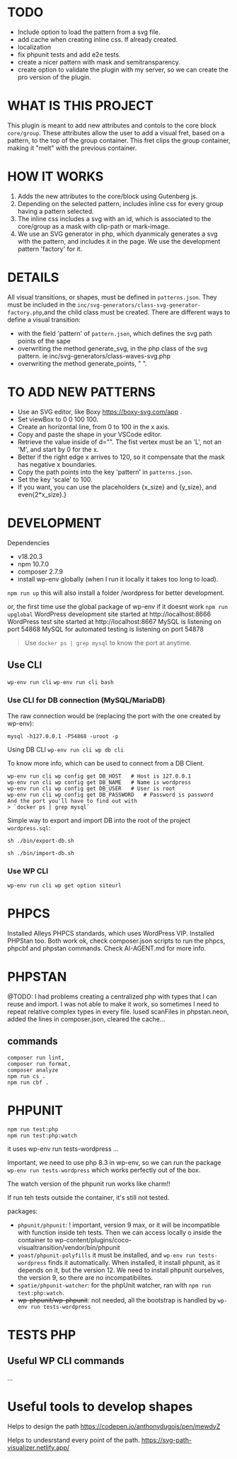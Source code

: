 TODO
===

- Include option to load the pattern from a svg file.
- add cache when creating inline css. If already created.
- localization
- fix phpunit tests and add e2e tests.
- create a nicer pattern with mask and semitransparency.
- create option to validate the plugin with my server, so we can create the pro version of the plugin.

WHAT IS THIS PROJECT
===

This plugin is meant to add new attributes and contols to the core block `core/group`. These attributes allow
the user to add a visual fret, based on a pattern, to the top of the group container. This fret clips the group container,
making it "melt" with the previous container.

HOW IT WORKS
===

1) Adds the new attributes to the core/block using Gutenberg js.
2) Depending on the selected pattern, includes inline css for every group having a pattern selected.
3) The inline css includes a svg with an id, which is associated to the core/group as a mask with clip-path or mark-image.
4) We use an SVG generator in php, which dyanmicaly generates a svg with the pattern, and includes it in the page.
We use the development pattern 'factory' for it.

DETAILS
===
All visual transitions, or shapes, must be defined in `patterns.json`.
They must be included in the `inc/svg-generators/class-svg-generator-factory.php`,and the child class must be created.
There are different ways to define a visual transition:
- with the field 'pattern' of `pattern.json`, which defines the svg path points of the sape
- overwriting the method generate_svg, in the php class of the svg pattern. ie inc/svg-generators/class-waves-svg.php
- overwriting the method generate_points, "  ".

TO ADD NEW PATTERNS
===
- Use an SVG editor, like Boxy https://boxy-svg.com/app .
- Set viewBox to 0 0 100 100.
- Create an horizontal line, from 0 to 100 in the x axis.
- Copy and paste the shape in your VSCode editor.
- Retrieve the value inside of d="". The fist vertex must be an 'L', not an 'M', and start by 0 for the x.
- Better if the right edge x arrives to 120, so it compensate that the mask has negative x boundaries.
- Copy the path points into the key 'pattern' in `patterns.json`.
- Set the key 'scale' to 100.
- If you want, you can use the placeholders {x_size} and {y_size}, and even{2*x_size}.}

DEVELOPMENT
===
Dependencies
- v18.20.3
- npm 10.7.0
- composer 2.7.9
- install wp-env globally (when I run it locally it takes too long to load).

`npm run up`
this will also install a folder /wordpress for better development.

or, the first time use the global package of wp-env if it doesnt work
`npm run upglobal`
WordPress development site started at http://localhost:8666
WordPress test site started at http://localhost:8667
MySQL is listening on port 54868
MySQL for automated testing is listening on port 54878
> Use `docker ps | grep mysql` to know the port at anytime.

## Use CLI

`wp-env run cli`
`wp-env run cli bash`

### Use CLI for DB connection (MySQL/MariaDB)

The raw connection would be (replacing the port with the one created by wp-env):

`mysql -h127.0.0.1 -P54868 -uroot -p`

Using DB CLI
`wp-env run cli wp db cli`

To know more info, which can be used to connect from a DB Client.

```
wp-env run cli wp config get DB_HOST   # Host is 127.0.0.1
wp-env run cli wp config get DB_NAME   # Name is wordpress
wp-env run cli wp config get DB_USER   # User is root
wp-env run cli wp config get DB_PASSWORD   # Password is password
And the port you'll have to find out with
> `docker ps | grep mysql`
```

Simple way to export and import DB into the root of the project
`wordpress.sql`:

```>export db
sh ./bin/export-db.sh
```
```>import db
sh ./bin/import-db.sh
```

### Use WP CLI

`wp-env run cli wp get option siteurl`

# PHPCS

Installed Alleys PHPCS standards, which uses WordPress VIP.
Installed PHPStan too.
Both work ok, check composer.json scripts to run the phpcs, phpcbf and phpstan commands.
Check AI-AGENT.md for more info.

# PHPSTAN

@TODO:
I had problems creating a centralized php with types that I can reuse and import.
I was not able to make it work, so sometimes I need to repeat relative complex types in every file.
Iused scanFiles in phpstan.neon, added the lines in composer.json, cleared the cache...

## commands
```
composer run lint,
composer run format,
composer analyze
npm run cs .
npm run cbf .
```

# PHPUNIT

```
npm run test:php
npm run test:php:watch
```
it uses wp-env run tests-wordpress ...

Important, we need to use php 8.3 in wp-env, so we can run the package
`wp-env run tests-wordpress` which works perfectly out of the box.

The watch version of the phpunit run works like charm!!

If run teh tests outside the container, it's still not tested.

packages:
- `phpunit/phpunit`: ! important, version 9 max, or it will be incompatible with function inside teh tests.
Then we can access locally o inside the container to wp-content/plugins/coco-visualtransition/vendor/bin/phpunit
- `yoast/phpunit-polyfills` it must be installed, and `wp-env run tests-wordpress` finds it automatically. When installed, it install phpunit, as it depends on it, but the version 12. We need to install phpunit ourselves, the version 9, so there are no incompatibilites.
- `spatie/phpunit-watcher`: for the phpUnit watcher, ran with `npm run test:php:watch`.
- ~~wp-phpunit/wp-phpunit~~: not needed, all the bootstrap is handled by `wp-env run tests-wordpress`

# TESTS PHP

## Useful WP CLI commands

...

# Useful tools to develop shapes

Helps to design the path
https://codepen.io/anthonydugois/pen/mewdyZ

Helps to undesrstand every point of the path.
https://svg-path-visualizer.netlify.app/
